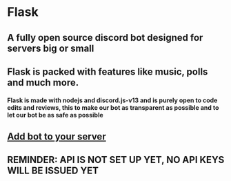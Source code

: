 # Flask
## A fully open source discord bot designed for servers big or small 
## Flask is packed with features like music, polls and much more.

#### Flask is made with nodejs and discord.js-v13 and is purely open to code edits and reviews, this to make our bot as transparent as possible and to let our bot be as safe as possible

## [Add bot to your server](https://discord.com/api/oauth2/authorize?client_id=909211342643273738&permissions=173345696982&scope=bot)

## REMINDER: API IS NOT SET UP YET, NO API KEYS WILL BE ISSUED YET

